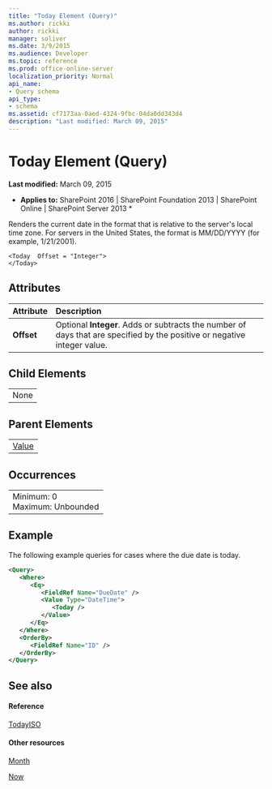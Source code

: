 ```yaml
---
title: "Today Element (Query)"
ms.author: rickki
author: rickki
manager: soliver
ms.date: 3/9/2015
ms.audience: Developer
ms.topic: reference
ms.prod: office-online-server
localization_priority: Normal
api_name:
- Query schema
api_type:
- schema
ms.assetid: cf7173aa-0aed-4324-9fbc-04da0dd343d4
description: "Last modified: March 09, 2015"
---
```


# Today Element (Query)

 **Last modified:** March 09, 2015 
  
 * **Applies to:** SharePoint 2016 | SharePoint Foundation 2013 | SharePoint Online | SharePoint Server 2013 * 
  
Renders the current date in the format that is relative to the server's local time zone. For servers in the United States, the format is MM/DD/YYYY (for example, 1/21/2001).
  
```
<Today  Offset = "Integer">
</Today>
```

## Attributes

|**Attribute**|**Description**|
|:-----|:-----|
|**Offset** <br/> |Optional **Integer**. Adds or subtracts the number of days that are specified by the positive or negative integer value.  <br/> |
   
## Child Elements

||
|:-----|
|None |
   
## Parent Elements

||
|:-----|
|[Value](value-element-query.md)|
   
## Occurrences

||
|:-----|
|Minimum: 0  <br/> Maximum: Unbounded  <br/> |
   
## Example

The following example queries for cases where the due date is today.
  
```XML
<Query>
   <Where>
      <Eq>
         <FieldRef Name="DueDate" />
         <Value Type="DateTime">
            <Today />
         </Value>
      </Eq>
   </Where>
   <OrderBy>
      <FieldRef Name="ID" />
   </OrderBy>
</Query>
```

## See also

#### Reference

[TodayISO](../../collaborative-application-markup-language-caml-schemas/general-schema/todayiso-element.md)
#### Other resources

[Month](../../collaborative-application-markup-language-caml-schemas/regional-settings-schema/month-element-regional-settings.md)
  
[Now](now-element-query.md)

